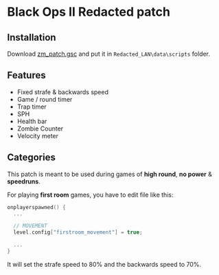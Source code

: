 # **Black Ops II Redacted patch**

## **Installation**

Download [zm_patch.gsc](https://github.com/SamRemix/scripts/blob/master/zm_patch.gsc) and put it in `Redacted_LAN\data\scripts` folder.

## **Features**

- Fixed strafe & backwards speed
- Game / round timer
- Trap timer
- SPH
- Health bar
- Zombie Counter
- Velocity meter

## **Categories**

This patch is meant to be used during games of **high round**, **no power** & **speedruns**.

For playing **first room** games, you have to edit file like this:

```cpp
onplayerspawned() {
  ...

  // MOVEMENT
  level.config["firstroom_movement"] = true;

  ...
}
```

It will set the strafe speed to 80% and the backwards speed to 70%.
